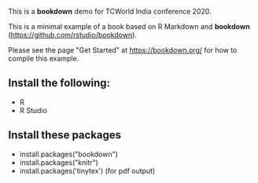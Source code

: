 This is a **bookdown** demo for TCWorld India conference 2020.

This is a minimal example of a book based on R Markdown and **bookdown** (https://github.com/rstudio/bookdown). 

Please see the page "Get Started" at https://bookdown.org/ for how to compile this example.

## Install the following:
- R
- R Studio

## Install these packages
- install.packages("bookdown")
- install.packages("knitr")
- install.packages('tinytex') (for pdf output)